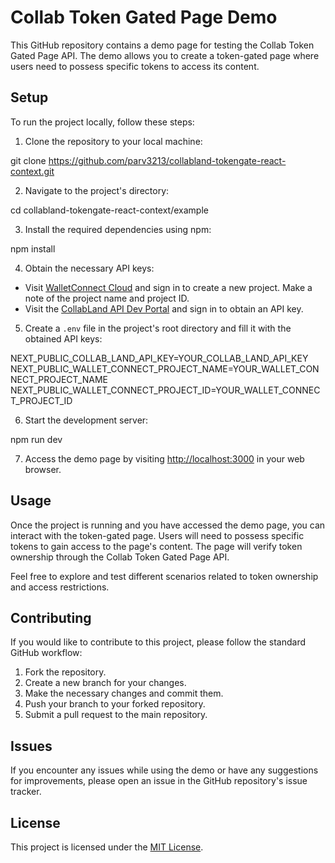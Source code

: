 # Collab Token Gated Page Demo

This GitHub repository contains a demo page for testing the Collab Token Gated Page API. The demo allows you to create a token-gated page where users need to possess specific tokens to access its content.

## Setup

To run the project locally, follow these steps:

1. Clone the repository to your local machine:

git clone https://github.com/parv3213/collabland-tokengate-react-context.git

2. Navigate to the project's directory:

cd collabland-tokengate-react-context/example

3. Install the required dependencies using npm:

npm install

4. Obtain the necessary API keys:

- Visit [WalletConnect Cloud](https://cloud.walletconnect.com/) and sign in to create a new project. Make a note of the project name and project ID.
- Visit the [CollabLand API Dev Portal](https://dev-portal.collab.land/signin) and sign in to obtain an API key.

5. Create a `.env` file in the project's root directory and fill it with the obtained API keys:

NEXT_PUBLIC_COLLAB_LAND_API_KEY=YOUR_COLLAB_LAND_API_KEY
NEXT_PUBLIC_WALLET_CONNECT_PROJECT_NAME=YOUR_WALLET_CONNECT_PROJECT_NAME
NEXT_PUBLIC_WALLET_CONNECT_PROJECT_ID=YOUR_WALLET_CONNECT_PROJECT_ID

6. Start the development server:

npm run dev

7. Access the demo page by visiting [http://localhost:3000](http://localhost:3000) in your web browser.

## Usage

Once the project is running and you have accessed the demo page, you can interact with the token-gated page. Users will need to possess specific tokens to gain access to the page's content. The page will verify token ownership through the Collab Token Gated Page API.

Feel free to explore and test different scenarios related to token ownership and access restrictions.

## Contributing

If you would like to contribute to this project, please follow the standard GitHub workflow:

1. Fork the repository.
2. Create a new branch for your changes.
3. Make the necessary changes and commit them.
4. Push your branch to your forked repository.
5. Submit a pull request to the main repository.

## Issues

If you encounter any issues while using the demo or have any suggestions for improvements, please open an issue in the GitHub repository's issue tracker.

## License

This project is licensed under the [MIT License](LICENSE).
